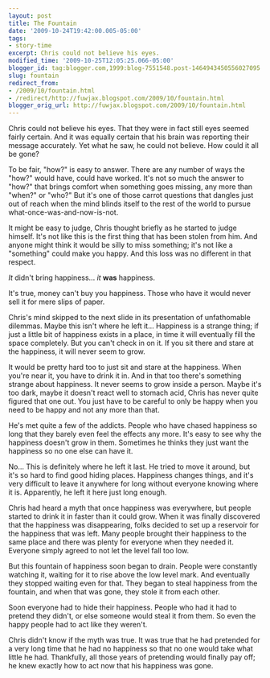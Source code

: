```yaml
---
layout: post
title: The Fountain
date: '2009-10-24T19:42:00.005-05:00'
tags: 
- story-time
excerpt: Chris could not believe his eyes.
modified_time: '2009-10-25T12:05:25.066-05:00'
blogger_id: tag:blogger.com,1999:blog-7551548.post-1464943450556027095
slug: fountain
redirect_from: 
- /2009/10/fountain.html
- /redirect/http://fuwjax.blogspot.com/2009/10/fountain.html
blogger_orig_url: http://fuwjax.blogspot.com/2009/10/fountain.html
---
```


Chris could not believe his eyes. That they were in fact still eyes seemed fairly certain. And it was equally certain that his brain was reporting their message accurately. Yet what he saw, he could not believe. How could it all be gone?

To be fair, "how?" is easy to answer. There are any number of ways the "how?" would have, could have worked. It's not so much the answer to "how?" that brings comfort when something goes missing, any more than "when?" or "who?" But it's one of those carrot questions that dangles just out of reach when the mind blinds itself to the rest of the world to pursue what-once-was-and-now-is-not.

It might be easy to judge, Chris thought briefly as he started to judge himself. It's not like this is the first thing that has been stolen from him. And anyone might think it would be silly to miss something; it's not like a "something" could make you happy. And this loss was no different in that respect.

*It* didn't bring happiness... *it* **was** happiness.

It's true, money can't buy you happiness. Those who have it would never sell it for mere slips of paper.

Chris's mind skipped to the next slide in its presentation of unfathomable dilemmas. Maybe this isn't where he left it... Happiness is a strange thing; if just a little bit of happiness exists in a place, in time it will eventually fill the space completely. But you can't check in on it. If you sit there and stare at the happiness, it will never seem to grow.

It would be pretty hard too to just sit and stare at the happiness. When you're near it, you have to drink it in. And in that too there's something strange about happiness. It never seems to grow inside a person. Maybe it's too dark, maybe it doesn't react well to stomach acid, Chris has never quite figured that one out. You just have to be careful to only be happy when you need to be happy and not any more than that.

He's met quite a few of the addicts. People who have chased happiness so long that they barely even feel the effects any more. It's easy to see why the happiness doesn't grow in them. Sometimes he thinks they just want the happiness so no one else can have it.

No... This is definitely where he left it last. He tried to move it around, but it's so hard to find good hiding places. Happiness changes things, and it's very difficult to leave it anywhere for long without everyone knowing where it is. Apparently, he left it here just long enough.

Chris had heard a myth that once happiness was everywhere, but people started to drink it in faster than it could grow. When it was finally discovered that the happiness was disappearing, folks decided to set up a reservoir for the happiness that was left. Many people brought their happiness to the same place and there was plenty for everyone when they needed it. Everyone simply agreed to not let the level fall too low.

But this fountain of happiness soon began to drain. People were constantly watching it, waiting for it to rise above the low level mark. And eventually they stopped waiting even for that. They began to steal happiness from the fountain, and when that was gone, they stole it from each other.

Soon everyone had to hide their happiness. People who had it had to pretend they didn't, or else someone would steal it from them. So even the happy people had to act like they weren't. 

Chris didn't know if the myth was true. It was true that he had pretended for a very long time that he had no happiness so that no one would take what little he had. Thankfully, all those years of pretending would finally pay off; he knew exactly how to act now that his happiness was gone.

